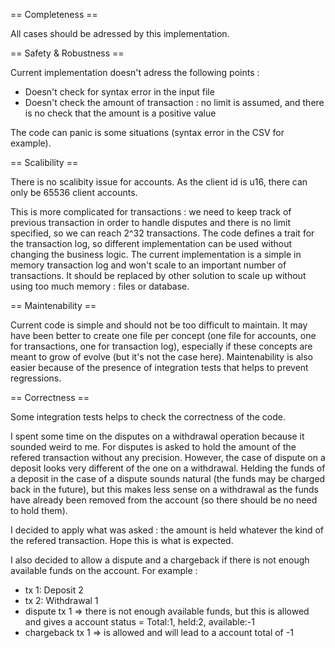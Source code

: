 == Completeness ==

All cases should be adressed by this implementation.

== Safety & Robustness ==

Current implementation doesn't adress the following points :
* Doesn't check for syntax error in the input file
* Doesn't check the amount of transaction : no limit is assumed, and there is no check that the amount is a positive value

The code can panic is some situations (syntax error in the CSV for example).

== Scalibility == 

There is no scalibity issue for accounts. As the client id is u16, there can only be 65536 client accounts.

This is more complicated for transactions : we need to keep track of previous transaction in order to handle disputes and there is no limit specified, so we can reach 2^32 transactions.
The code defines a trait for the transaction log, so different implementation can be used without changing the business logic. The current implementation is a simple in memory transaction log and won't scale to an important number of transactions. It should be replaced by other solution to scale up without using too much memory : files or database.

== Maintenability ==

Current code is simple and should not be too difficult to maintain.
It may have been better to create one file per concept (one file for accounts, one for transactions, one for transaction log), especially if these concepts are meant to grow of evolve (but it's not the case here).
Maintenability is also easier because of the presence of integration tests that helps to prevent regressions.

== Correctness ==

Some integration tests helps to check the correctness of the code.

I spent some time on the disputes on a withdrawal operation because it sounded weird to me.
For disputes is asked to hold the amount of the refered transaction without any precision. However, the case of dispute on a deposit looks very different of the one on a withdrawal.
Helding the funds of a deposit in the case of a dispute sounds natural (the funds may be charged back in the future), but this makes less sense on a withdrawal as the funds have already been removed from the account (so there should be no need to hold them).

I decided to apply what was asked : the amount is held whatever the kind of the refered transaction. Hope this is what is expected.

I also decided to allow a dispute and a chargeback if there is not enough available funds on the account.
For example :
* tx 1: Deposit 2
* tx 2: Withdrawal 1
* dispute tx 1 => there is not enough available funds, but this is allowed and gives a account status = Total:1, held:2, available:-1
* chargeback tx 1 => is allowed and will lead to a account total of -1
